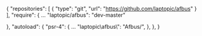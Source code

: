 {
  "repositories": [
  		{
  			"type": "git",
  			"url": "https://github.com/laptopic/afbus"
  		}
  	],
  "require": {
      ...
      "laptopic/afbus": "dev-master"
      
  },
  "autoload": {
		"psr-4": {
    ...
			"laptopic\\afbus\\": "Afbus/",
		},
	},
}
